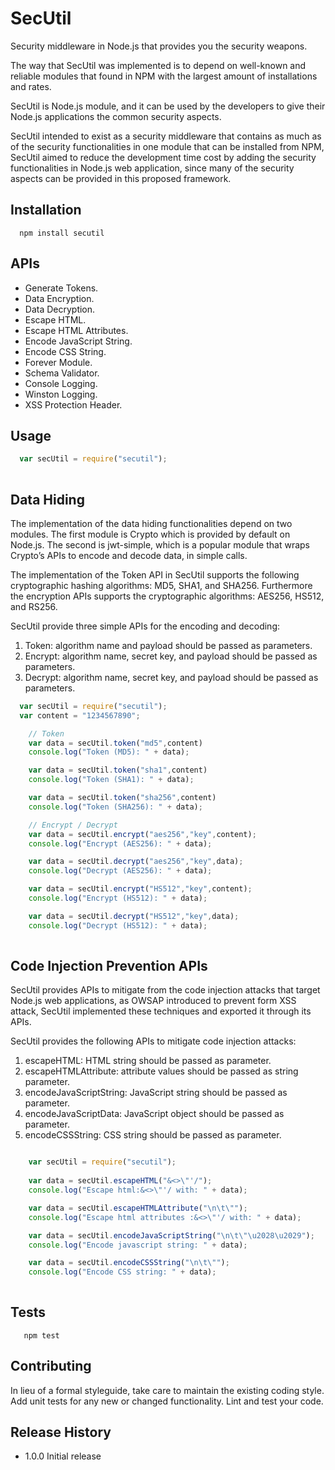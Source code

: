 SecUtil
=========

Security middleware in Node.js that provides you the security weapons.

The way that SecUtil was implemented is to depend on well-known and reliable modules that found in NPM with the largest amount of installations and rates. 

SecUtil is Node.js module, and it can be used by the developers to give their Node.js applications the common security aspects.

SecUtil intended to exist as a security middleware that contains as much as of the security functionalities in one module that can be installed from NPM, SecUtil aimed to reduce the development time cost by adding the security functionalities in Node.js web application, since many of the security aspects can be provided in this proposed framework.

## Installation

```shell
  npm install secutil 
```

## APIs
* Generate Tokens.
* Data Encryption.
* Data Decryption.
* Escape HTML.
* Escape HTML Attributes.
* Encode JavaScript String.
* Encode CSS String.
* Forever Module.
* Schema Validator.
* Console Logging.
* Winston Logging.
* XSS Protection Header.



## Usage

```js
  var secUtil = require("secutil");
      
```
## Data Hiding 

The implementation of the data hiding functionalities depend on two modules. The first module is Crypto which is provided by default on Node.js. The second is jwt-simple, which is a popular module that wraps Crypto’s APIs to encode and decode data, in simple calls.

The implementation of the Token API in SecUtil supports the following cryptographic hashing algorithms: MD5, SHA1, and SHA256. Furthermore the encryption APIs supports the cryptographic algorithms: AES256, HS512, and RS256. 

SecUtil provide three simple APIs for the encoding and decoding:

1. Token: algorithm name and payload should be passed as parameters.
2. Encrypt: algorithm name, secret key, and payload should be passed as parameters.
3. Decrypt: algorithm name, secret key, and payload should be passed as parameters.

```js
  var secUtil = require("secutil");
  var content = "1234567890";

	// Token
	var data = secUtil.token("md5",content)
	console.log("Token (MD5): " + data);

	var data = secUtil.token("sha1",content)
	console.log("Token (SHA1): " + data);

	var data = secUtil.token("sha256",content)
	console.log("Token (SHA256): " + data);

	// Encrypt / Decrypt
	var data = secUtil.encrypt("aes256","key",content);
	console.log("Encrypt (AES256): " + data);

	var data = secUtil.decrypt("aes256","key",data);
	console.log("Decrypt (AES256): " + data);

	var data = secUtil.encrypt("HS512","key",content);
	console.log("Encrypt (HS512): " + data);

	var data = secUtil.decrypt("HS512","key",data);
	console.log("Decrypt (HS512): " + data);
      
```
##  Code Injection Prevention APIs

 SecUtil provides APIs to mitigate from the code injection attacks that target Node.js web applications, as  OWSAP introduced to prevent form XSS attack, SecUtil implemented these techniques and exported it through its APIs.

SecUtil provides the following APIs to mitigate code injection attacks: 

1.	escapeHTML: HTML string should be passed as parameter.
2.	escapeHTMLAttribute: attribute values should be passed as string parameter.
3.	encodeJavaScriptString: JavaScript string should be passed as parameter.
4.	encodeJavaScriptData: JavaScript object should be passed as parameter.
5.	encodeCSSString: CSS string should be passed as parameter.

```js

  	var secUtil = require("secutil");
  
	var data = secUtil.escapeHTML("&<>\"'/");
	console.log("Escape html:&<>\"'/ with: " + data);

	var data = secUtil.escapeHTMLAttribute("\n\t\"");
	console.log("Escape html attributes :&<>\"'/ with: " + data);

	var data = secUtil.encodeJavaScriptString("\n\t\"\u2028\u2029");
	console.log("Encode javascript string: " + data);

	var data = secUtil.encodeCSSString("\n\t\"");
	console.log("Encode CSS string: " + data);
      
```

## Tests

```shell
   npm test
```

## Contributing

In lieu of a formal styleguide, take care to maintain the existing coding style.
Add unit tests for any new or changed functionality. Lint and test your code.

## Release History

* 1.0.0 Initial release
